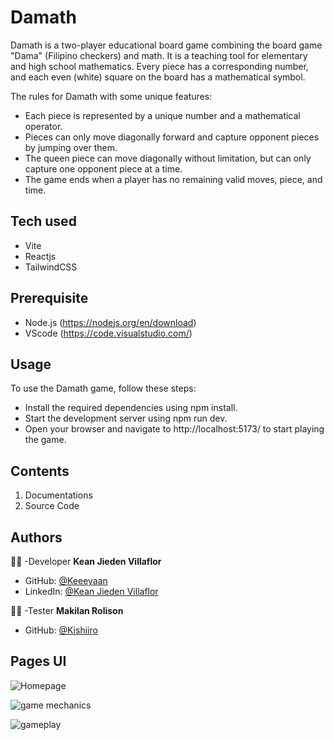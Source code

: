# Damath
Damath is a two-player educational board game combining the board game "Dama" 
(Filipino checkers) and math. It is a teaching tool for elementary and high school mathematics. 
Every piece has a corresponding number, and each even (white) square on the board has a mathematical symbol.

The rules for Damath with some unique features:
- Each piece is represented by a unique number and a mathematical operator.
- Pieces can only move diagonally forward and capture opponent pieces by jumping over them.
- The queen piece can move diagonally without limitation, but can only capture one opponent piece at a time.
- The game ends when a player has no remaining valid moves, piece, and time.

## Tech used
- Vite
- Reactjs
- TailwindCSS

## Prerequisite
- Node.js (https://nodejs.org/en/download)
- VScode (https://code.visualstudio.com/)

## Usage
To use the Damath game, follow these steps:
- Install the required dependencies using npm install.
- Start the development server using npm run dev.
- Open your browser and navigate to http://localhost:5173/ to start playing the game. 


## Contents
1. Documentations
2. Source Code


## Authors
:man_student: -Developer **Kean Jieden Villaflor** 
 - GitHub: [@Keeeyaan](https://github.com/Keeeyaan)
 - LinkedIn: [@Kean Jieden Villaflor](https://www.linkedin.com/in/kean-jieden-villaflor-3a5970232/)

:man_student: -Tester **Makilan Rolison** 
 - GitHub: [@Kishiiro](https://github.com/Kishiiro)

## Pages UI
![Homepage](https://github.com/Keeeyaan/damath/assets/62949724/63a9d04c-e224-4c71-96eb-b89e39028100)

![game mechanics](https://github.com/Keeeyaan/damath/assets/62949724/046b73b7-418d-49fa-96b1-ebe3c1f1937e)

![gameplay](https://github.com/Keeeyaan/damath/assets/62949724/e786764e-f921-4069-a6ff-3ae74e375fcd)

